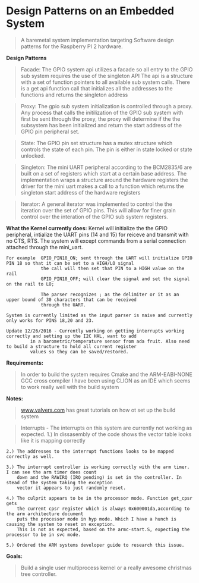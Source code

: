 #  Design Patterns on an Embedded System

  >A baremetal system implementation targeting Software design patterns for the Raspberry PI 2 hardware.

**Design Patterns**
   >Facade: 
	     The GPIO system api utilizes a facade so all entry to the GPIO sub system requires the use of the singleton API
	     The api is a structure with a set of function pointers to all available sub system calls. There is a get api function call
	     that initializes all the addresses to the functions and returns the singleton address
  
   >Proxy: 
	     The gpio sub system initialization is controlled through a proxy. Any process that calls the initilization of the
	     GPIO sub system with first be sent through the proxy, the proxy will determine if the the subsystem has been initialized and
	     return the start address of the GPIO pin peripheral set.

   >State:   The GPIO pin set structure has a mutex structure which controls the state of each pin. The pin is either in state locked or state unlocked.


   >Singleton: 
		The mini UART peripheral according to the BCM2835/6 are built on a set of registers which start at a certain base address.
	        The implementation wraps a structure around the hardware registers the driver for the mini uart makes a call
		to a function which returns the singleton start address of the hardware registers

  >Iterator:
		A general iterator was implemented to control the the iteration over the set of GPIO pins. This will allow for finer grain
		control over the interation of the GPIO sub system registers.
		 
 


**What the Kernel currently does:**
        Kernel will initialize the the GPIO peripheral, intialize the UART pins (14 and 15) for reiceve and transmit with no CTS, RTS.
	The system will except commands from a serial connection attached through the mini_uart.
	
	For example  GPIO_PIN18_ON; sent through the UART will initialize GPIO PIN 18 so that it can be set to a HIGH/LO signal
			     the call will then set that PIN to a HIGH value on the rail
		         GPIO_PIN18_OFF; will clear the signal and set the signal on the rail to LO;

		         The parser recognizes ; as the delimiter or it as an upper bound of 30 characters that can be received
		         through the UART.

	System is currently limited as the input parser is naive and currently only works for PINS 18,20 and 23.

	Update 12/26/2016 - Currently working on getting interrupts working correctly and setting up the I2C HAL, want to add
	         in a barometric/temperature sensor from ada fruit. Also need to build a structure to hold all current register
	         values so they can be saved/restored.


  
**Requirements:**
  >In order to build the system requires Cmake and the ARM-EABI-NONE GCC cross compiler
  I have been using CLION as an IDE which seems to work really well with the build system

**Notes:**
  >www.valvers.com has great tutorials on how ot set up the build system

  >Interrupts - The interrupts on this system are currently not working as expected.
    1.) In dissasembly of the code shows the vector table looks like it is mapping correctly

    2.) The addresses to the interrupt functions looks to be mapped correctly as well.

    3.) The interrupt controller is working correctly with the arm timer. I can see the arm timer does count
        down and the RAWIRQ (IRQ pending) is set in the controller. In stead of the system taking the exception
        vector it appears to just randomly reset.

    4.) The culprit appears to be in the processor mode. Function get_cpsr  gets
        the current cpsr register which is always 0x600001da,according to the arm architecture document
        puts the processor mode in hyp mode. Which I have a hunch is causing the system to reset on exception.
        This is not as expected, based on the armc-start.S, expecting the processor to be in svc mode.

    5.) Ordered the ARM systems developer guide to research this issue.


**Goals:**
  >Build a single user multiprocess kernel or a really awesome christmas tree controller.

